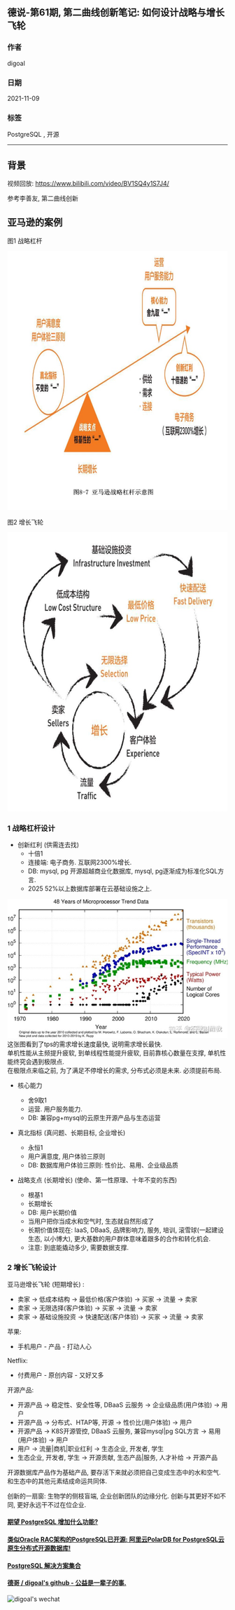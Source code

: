 ## 德说-第61期, 第二曲线创新笔记: 如何设计战略与增长飞轮     
    
### 作者    
digoal    
    
### 日期    
2021-11-09    
    
### 标签    
PostgreSQL , 开源     
    
----    
    
## 背景    
视频回放: https://www.bilibili.com/video/BV1SQ4y1S7J4/   
    
参考李善友, 第二曲线创新     
    
## 亚马逊的案例    
      
图1  战略杠杆     
    
![pic](20211109_03_pic_002.png)    
    
图2  增长飞轮    
      
![pic](20211109_03_pic_001.png)    
      
### 1 战略杠杆设计    
    
- 创新红利 (供需连去找)     
    - 十倍1       
    - 连接端: 电子商务. 互联网2300%增长.        
    - DB: mysql, pg 开源超越商业化数据库, mysql, pg逐渐成为标准化SQL方言.        
    - 2025 52%以上数据库部署在云基础设施之上.       
  
![pic](20211109_03_pic_005.png)   
这张图看到了tps的需求增长速度最快, 说明需求增长最快.    
单机性能从主频提升疲软, 到单线程性能提升疲软, 目前靠核心数量在支撑, 单机性能终究会遇到极限点.    
在极限点来临之前, 为了满足不停增长的需求, 分布式必须是未来. 必须提前布局.    
    
- 核心能力     
    - 舍9取1     
    - 运营. 用户服务能力.    
    - DB: 兼容pg+mysql的云原生开源产品与生态运营    
    
    
- 真北指标  (真问题、长期目标, 企业增长)     
    - 永恒1     
    - 用户满意度, 用户体验三原则    
    - DB: 数据库用户体验三原则: 性价比、易用、企业级品质     
    
- 战略支点 (长期增长) (使命、第一性原理、十年不变的东西)        
    - 根基1      
    - 长期增长    
    - DB: 用户长期价值    
    - 当用户把你当成水和空气时, 生态就自然形成了    
    - 长期价值体现在: IaaS, DBaaS, 品牌影响力, 服务, 培训, 滚雪球(一起建设生态, 以小博大), 更大基数的用户群体意味着跟多的合作和转化机会.     
    - 注意: 到底能撬动多少, 需要数据支撑.  
    
    
### 2 增长飞轮设计       
    
亚马逊增长飞轮 (短期增长)    :     
- 卖家 -> 低成本结构 -> 最低价格(客户体验) -> 买家 -> 流量 -> 卖家    
- 卖家 -> 无限选择(客户体验) -> 买家 -> 流量 -> 卖家    
- 卖家 -> 基础设施投资 -> 快速配送(客户体验) -> 买家 -> 流量 -> 卖家    
     
苹果:     
- 手机用户 - 产品 - 打动人心         
  
Netflix:     
- 付费用户 - 原创内容 - 又好又多         
    
开源产品:     
- 开源产品 -> 稳定性、安全性等, DBaaS 云服务 -> 企业级品质(用户体验) -> 用户    
- 开源产品 -> 分布式、HTAP等, 开源 -> 性价比(用户体验) -> 用户    
- 开源产品 -> K8S开源管控, DBaaS 云服务, 兼容mysql|pg SQL方言 -> 易用(用户体验) -> 用户    
- 用户 -> 流量|商机|职业红利 -> 生态企业, 开发者, 学生     
- 生态企业, 开发者, 学生 -> 开源贡献, 生态产品|服务, 人才补给 -> 开源产品    
  
开源数据库产品作为基础产品, 要存活下来就必须把自己变成生态中的水和空气.  和生态中的其他元素结成命运共同体.          
    
创新的一扇窗: 生物学的侧枝盲端, 企业创新团队的边缘分化.  创新与其更好不如不同, 更好永远干不过在位企业.  
    
    
  
#### [期望 PostgreSQL 增加什么功能?](https://github.com/digoal/blog/issues/76 "269ac3d1c492e938c0191101c7238216")
  
  
#### [类似Oracle RAC架构的PostgreSQL已开源: 阿里云PolarDB for PostgreSQL云原生分布式开源数据库!](https://github.com/ApsaraDB/PolarDB-for-PostgreSQL "57258f76c37864c6e6d23383d05714ea")
  
  
#### [PostgreSQL 解决方案集合](https://yq.aliyun.com/topic/118 "40cff096e9ed7122c512b35d8561d9c8")
  
  
#### [德哥 / digoal's github - 公益是一辈子的事.](https://github.com/digoal/blog/blob/master/README.md "22709685feb7cab07d30f30387f0a9ae")
  
  
![digoal's wechat](../pic/digoal_weixin.jpg "f7ad92eeba24523fd47a6e1a0e691b59")
  
